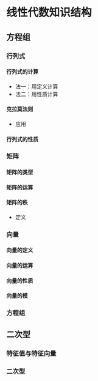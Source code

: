 # 线性代数知识结构

## 方程组

### 行列式

#### 行列式的计算
- 法一：用定义计算
- 法二：用性质计算


#### 克拉莫法则
- 应用

#### 行列式的性质

### 矩阵

#### 矩阵的类型

#### 矩阵的运算

#### 矩阵的秩
- 定义


### 向量

#### 向量的定义

#### 向量的运算

#### 向量的性质

#### 向量的模

### 方程组

## 二次型

### 特征值与特征向量

### 二次型
